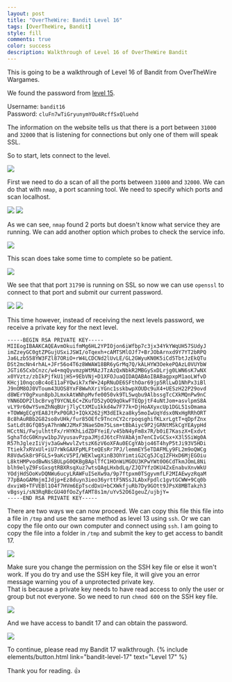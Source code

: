 ```yaml
---
layout: post
title: "OverTheWire: Bandit Level 16"
tags: [OverTheWire, Bandit]
style: fill
comments: true
color: success
description: Walkthrough of Level 16 of OverTheWire Bandit
---
```


This is going to be a walkthrough of Level 16 of Bandit from OverTheWire Wargames.

We found the password from [level 15](bandit-level-15).

Username: `bandit16`  
Password: `cluFn7wTiGryunymYOu4RcffSxQluehd`

The information on the website tells us that there is a port between `31000` and `32000` that is listening for connections but only one of them will speak SSL.

So to start, lets connect to the level.

![](/assets/posts/OverTheWire/Bandit/Bandit16/picture1.png)

First we need to do a scan of all the ports between `31000` and `32000`. We can do that with `nmap`, a port scanning tool. We need to specify which ports and scan localhost.

![](/assets/posts/OverTheWire/Bandit/Bandit16/picture2.png)
![](/assets/posts/OverTheWire/Bandit/Bandit16/picture3.png)

As we can see, `nmap` found 2 ports but doesn't know what service they are running. We can add another option which probes to check the service info.

![](/assets/posts/OverTheWire/Bandit/Bandit16/picture4.png)

This scan does take some time to complete so be patient.

![](/assets/posts/OverTheWire/Bandit/Bandit16/picture5.png)

We see that that port `31790` is running on SSL so now we can use `openssl` to connect to that port and submit our current password.

![](/assets/posts/OverTheWire/Bandit/Bandit16/picture6.png)
![](/assets/posts/OverTheWire/Bandit/Bandit16/picture7.png)

This time however, instead of receiving the next levels password, we receive a private key for the next level.
```
-----BEGIN RSA PRIVATE KEY-----
MIIEogIBAAKCAQEAvmOkuifmMg6HL2YPIOjon6iWfbp7c3jx34YkYWqUH57SUdyJ
imZzeyGC0gtZPGujUSxiJSWI/oTqexh+cAMTSMlOJf7+BrJObArnxd9Y7YT2bRPQ
Ja6Lzb558YW3FZl87ORiO+rW4LCDCNd2lUvLE/GL2GWyuKN0K5iCd5TbtJzEkQTu
DSt2mcNn4rhAL+JFr56o4T6z8WWAW18BR6yGrMq7Q/kALHYW3OekePQAzL0VUYbW
JGTi65CxbCnzc/w4+mqQyvmzpWtMAzJTzAzQxNbkR2MBGySxDLrjg0LWN6sK7wNX
x0YVztz/zbIkPjfkU1jHS+9EbVNj+D1XFOJuaQIDAQABAoIBABagpxpM1aoLWfvD
KHcj10nqcoBc4oE11aFYQwik7xfW+24pRNuDE6SFthOar69jp5RlLwD1NhPx3iBl
J9nOM8OJ0VToum43UOS8YxF8WwhXriYGnc1sskbwpXOUDc9uX4+UESzH22P29ovd
d8WErY0gPxun8pbJLmxkAtWNhpMvfe0050vk9TL5wqbu9AlbssgTcCXkMQnPw9nC
YNN6DDP2lbcBrvgT9YCNL6C+ZKufD52yOQ9qOkwFTEQpjtF4uNtJom+asvlpmS8A
vLY9r60wYSvmZhNqBUrj7lyCtXMIu1kkd4w7F77k+DjHoAXyxcUp1DGL51sOmama
+TOWWgECgYEA8JtPxP0GRJ+IQkX262jM3dEIkza8ky5moIwUqYdsx0NxHgRRhORT
8c8hAuRBb2G82so8vUHk/fur85OEfc9TncnCY2crpoqsghifKLxrLgtT+qDpfZnx
SatLdt8GfQ85yA7hnWWJ2MxF3NaeSDm75Lsm+tBbAiyc9P2jGRNtMSkCgYEAypHd
HCctNi/FwjulhttFx/rHYKhLidZDFYeiE/v45bN4yFm8x7R/b0iE7KaszX+Exdvt
SghaTdcG0Knyw1bpJVyusavPzpaJMjdJ6tcFhVAbAjm7enCIvGCSx+X3l5SiWg0A
R57hJglezIiVjv3aGwHwvlZvtszK6zV6oXFAu0ECgYAbjo46T4hyP5tJi93V5HDi
Ttiek7xRVxUl+iU7rWkGAXFpMLFteQEsRr7PJ/lemmEY5eTDAFMLy9FL2m9oQWCg
R8VdwSk8r9FGLS+9aKcV5PI/WEKlwgXinB3OhYimtiG2Cg5JCqIZFHxD6MjEGOiu
L8ktHMPvodBwNsSBULpG0QKBgBAplTfC1HOnWiMGOU3KPwYWt0O6CdTkmJOmL8Ni
blh9elyZ9FsGxsgtRBXRsqXuz7wtsQAgLHxbdLq/ZJQ7YfzOKU4ZxEnabvXnvWkU
YOdjHdSOoKvDQNWu6ucyLRAWFuISeXw9a/9p7ftpxm0TSgyvmfLF2MIAEwyzRqaM
77pBAoGAMmjmIJdjp+Ez8duyn3ieo36yrttF5NSsJLAbxFpdlc1gvtGCWW+9Cq0b
dxviW8+TFVEBl1O4f7HVm6EpTscdDxU+bCXWkfjuRb7Dy9GOtt9JPsX8MBTakzh3
vBgsyi/sN3RqRBcGU40fOoZyfAMT8s1m/uYv52O6IgeuZ/ujbjY=
-----END RSA PRIVATE KEY-----
```
There are two ways we can now proceed. We can copy this file this file into a file in `/tmp` and use the same method as level 13 using `ssh`. Or we can copy the file onto our own computer and connect using `ssh`.
I am going to copy the file into a folder in `/tmp` and submit the key to get access to bandit 17.

![](/assets/posts/OverTheWire/Bandit/Bandit16/picture8.png)

Make sure you change the permission on the SSH key file or else it won't work. If you do try and use the SSH key file, it will give you an error message warning you of a unprotected private key.  
That is because a private key needs to have read access to only the user or group but not everyone. So we need to run `chmod 600` on the SSH key file.

![](/assets/posts/OverTheWire/Bandit/Bandit16/picture9.png)

And we have access to bandit 17 and can obtain the password.

![](/assets/posts/OverTheWire/Bandit/Bandit16/picture10.png)

To continue, please read my Bandit 17 walkthrough. {% include elements/button.html link="bandit-level-17" text="Level 17" %}

Thank you for reading. :+1: